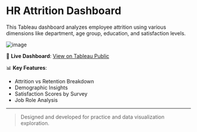# HR Attrition Dashboard

This Tableau dashboard analyzes employee attrition using various dimensions like department, age group, education, and satisfaction levels.

![image](https://github.com/user-attachments/assets/074a31aa-06cf-4001-a95e-14a50a348c71)

🔗 **Live Dashboard**: [View on Tableau Public](https://public.tableau.com/views/HRAttritionDashboard_17500696102950/HRDASHBOARD?:language=en-US&:sid=&:redirect=auth&:display_count=n&:origin=viz_share_link)

📊 **Key Features**:
- Attrition vs Retention Breakdown
- Demographic Insights
- Satisfaction Scores by Survey
- Job Role Analysis

---

> Designed and developed for practice and data visualization exploration.

